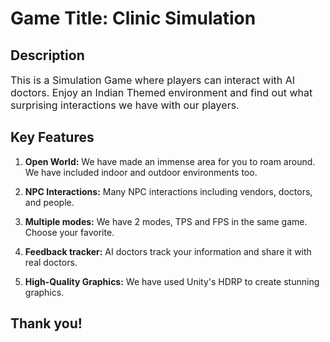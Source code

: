 # Game Title: Clinic Simulation

## Description
<p style="font-size: 16px;">This is a Simulation Game where players can interact with AI doctors. Enjoy an Indian Themed environment and find out what surprising interactions we have with our players.</p>

## Key Features
1. **Open World:** We have made an immense  area for you to roam around. We have included indoor and outdoor environments too.

2. **NPC Interactions:** Many NPC interactions including vendors, doctors, and people. 

3. **Multiple modes:** We have 2 modes, TPS and FPS in the same game. Choose your favorite. 

4. **Feedback tracker:** AI doctors track your information and share it with real doctors.
   
6. **High-Quality Graphics:** We have used Unity's HDRP to create stunning graphics.

## Thank you!

